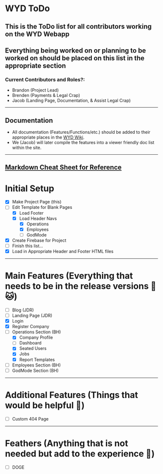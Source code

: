 # WYD ToDo
## This is the ToDo list for all contributors working on the WYD Webapp
## Everything being worked on or planning to be worked on should be placed on this list in the appropriate section
### Current Contributors and Roles?:
* Brandon (Project Lead)
* Brenden (Payments & Legal Crap)
* Jacob (Landing Page, Documentation, & Assist Legal Crap)
---
## Documentation
* All documentation (Features/Functions/etc.) should be added to their appropriate places in the [WYD Wiki](https://github.com/wydsodifficult/wydsodifficult.github.io/wiki).
* We (Jacob) will later compile the features into a viewer friendly doc list within the site.
---
[Markdown Cheat Sheet for Reference](https://help.github.com/articles/basic-writing-and-formatting-syntax/)
---
# Initial Setup
- [X] Make Project Page (this)
- [ ] Edit Template for Blank Pages
    - [X] Load Footer
    - [X] Load Header Navs
        - [X] Operations
        - [X] Employees
        - [ ] GodMode
- [X] Create Firebase for Project
- [ ] Finish this list...
- [X] Load in Appropriate Header and Footer HTML files
___
# Main Features (Everything that needs to be in the release versions :dog: :cat:)
- [ ] Blog (JDR)
- [ ] Landing Page (JDR)
- [X] Login
- [X] Register Company
- [ ] Operations Section (BH)
    - [X] Company Profile
    - [ ] Dashboard
    - [X] Seated Users
    - [X] Jobs
    - [X] Report Templates
- [ ] Employees Section (BH)
- [ ] GodMode Section (BH)
---
# Additional Features (Things that would be helpful :hatching_chick:)
- [ ] Custom 404 Page
---
# Feathers (Anything that is not needed but add to the experience :rainbow:)
- [ ] DOGE